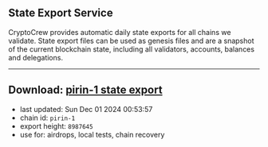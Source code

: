 ## State Export Service
CryptoCrew provides automatic daily state exports for all chains we validate. State export files can be used as genesis files and are a snapshot of the current blockchain state, including all validators, accounts, balances and delegations.

---
**Download: [pirin-1 state export](https://dl-eu2.ccvalidators.com/SERVICE/nolus/pirin-1_export_8987645.json)**
---

- last updated: Sun Dec 01 2024 00:53:57
- chain id: `pirin-1`
- export height: `8987645`
- use for: airdrops, local tests, chain recovery
